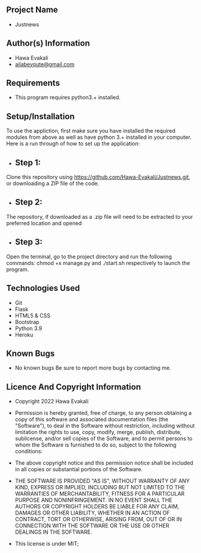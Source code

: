 ## Project Name
* Justnews
## Author(s) Information
* Hawa Evakali
* ailabeyqute@gmail.com
## Requirements
* This program requires python3.+ installed.

## Setup/Installation
To use the appliction, first make sure you have installed the required modules from above as well as have python 3.+ installed in your computer. Here is a run through of how to set up the application:

* ## Step 1: 
Clone this repository using
https://github.com/Hawa-Evakali/Justnews.git, or downloading a ZIP file of the code.
* ## Step 2: 
The repository, if downloaded as a .zip file will need to be extracted to your preferred location and opened
* ## Step 3:
 Open the terminal, go to the project directory and run the following commands: chmod +x manage.py and ./start.sh respectively to launch the program.

 ## Technologies Used
* Git
* Flask
* HTML5 & CSS
* Bootstrap
* Python 3.9
* Heroku

## Known Bugs
* No known bugs Be sure to report more bugs by contacting me.

## Licence And Copyright Information
* Copyright 2022 Hawa Evakali

* Permission is hereby granted, free of charge, to any person obtaining a copy of this software and associated documentation files (the "Software"), to deal in the Software without restriction, including without limitation the rights to use, copy, modify, merge, publish, distribute, sublicense, and/or sell copies of the Software, and to permit persons to whom the Software is furnished to do so, subject to the following conditions:

* The above copyright notice and this permission notice shall be included in all copies or substantial portions of the Software.

* THE SOFTWARE IS PROVIDED "AS IS", WITHOUT WARRANTY OF ANY KIND, EXPRESS OR IMPLIED, INCLUDING BUT NOT LIMITED TO THE WARRANTIES OF MERCHANTABILITY, FITNESS FOR A PARTICULAR PURPOSE AND NONINFRINGEMENT. IN NO EVENT SHALL THE AUTHORS OR COPYRIGHT HOLDERS BE LIABLE FOR ANY CLAIM, DAMAGES OR OTHER LIABILITY, WHETHER IN AN ACTION OF CONTRACT, TORT OR OTHERWISE, ARISING FROM, OUT OF OR IN CONNECTION WITH THE SOFTWARE OR THE USE OR OTHER DEALINGS IN THE SOFTWARE.

* This license is under MIT;